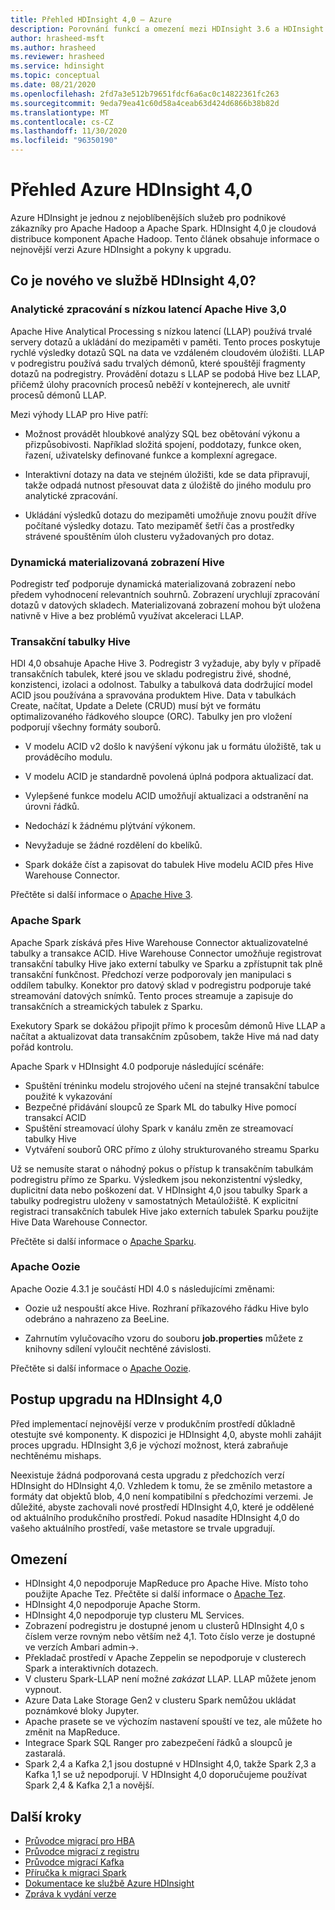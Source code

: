 ```yaml
---
title: Přehled HDInsight 4,0 – Azure
description: Porovnání funkcí a omezení mezi HDInsight 3.6 a HDInsight 4.0 a doporučení k upgradu
author: hrasheed-msft
ms.author: hrasheed
ms.reviewer: hrasheed
ms.service: hdinsight
ms.topic: conceptual
ms.date: 08/21/2020
ms.openlocfilehash: 2fd7a3e512b79651fdcf6a6ac0c14822361fc263
ms.sourcegitcommit: 9eda79ea41c60d58a4ceab63d424d6866b38b82d
ms.translationtype: MT
ms.contentlocale: cs-CZ
ms.lasthandoff: 11/30/2020
ms.locfileid: "96350190"
---
```

# <a name="azure-hdinsight-40-overview"></a>Přehled Azure HDInsight 4,0

Azure HDInsight je jednou z nejoblíbenějších služeb pro podnikové zákazníky pro Apache Hadoop a Apache Spark. HDInsight 4,0 je cloudová distribuce komponent Apache Hadoop. Tento článek obsahuje informace o nejnovější verzi Azure HDInsight a pokyny k upgradu.

## <a name="whats-new-in-hdinsight-40"></a>Co je nového ve službě HDInsight 4,0?

### <a name="apache-hive-30-and-low-latency-analytical-processing"></a>Analytické zpracování s nízkou latencí Apache Hive 3,0

Apache Hive Analytical Processing s nízkou latencí (LLAP) používá trvalé servery dotazů a ukládání do mezipaměti v paměti. Tento proces poskytuje rychlé výsledky dotazů SQL na data ve vzdáleném cloudovém úložišti. LLAP v podregistru používá sadu trvalých démonů, které spouštějí fragmenty dotazů na podregistry. Provádění dotazu s LLAP se podobá Hive bez LLAP, přičemž úlohy pracovních procesů neběží v kontejnerech, ale uvnitř procesů démonů LLAP.

Mezi výhody LLAP pro Hive patří:

* Možnost provádět hloubkové analýzy SQL bez obětování výkonu a přizpůsobivosti. Například složitá spojení, poddotazy, funkce oken, řazení, uživatelsky definované funkce a komplexní agregace.

* Interaktivní dotazy na data ve stejném úložišti, kde se data připravují, takže odpadá nutnost přesouvat data z úložiště do jiného modulu pro analytické zpracování.

* Ukládání výsledků dotazu do mezipaměti umožňuje znovu použít dříve počítané výsledky dotazu. Tato mezipaměť šetří čas a prostředky strávené spouštěním úloh clusteru vyžadovaných pro dotaz.

### <a name="hive-dynamic-materialized-views"></a>Dynamická materializovaná zobrazení Hive

Podregistr teď podporuje dynamická materializovaná zobrazení nebo předem vyhodnocení relevantních souhrnů. Zobrazení urychlují zpracování dotazů v datových skladech. Materializovaná zobrazení mohou být uložena nativně v Hive a bez problémů využívat akceleraci LLAP.

### <a name="hive-transactional-tables"></a>Transakční tabulky Hive

HDI 4,0 obsahuje Apache Hive 3. Podregistr 3 vyžaduje, aby byly v případě transakčních tabulek, které jsou ve skladu podregistru živé, shodné, konzistenci, izolaci a odolnost. Tabulky a tabulková data dodržující model ACID jsou používána a spravována produktem Hive. Data v tabulkách Create, načítat, Update a Delete (CRUD) musí být ve formátu optimalizovaného řádkového sloupce (ORC). Tabulky jen pro vložení podporují všechny formáty souborů.

* V modelu ACID v2 došlo k navýšení výkonu jak u formátu úložiště, tak u prováděcího modulu.

* V modelu ACID je standardně povolená úplná podpora aktualizací dat.

* Vylepšené funkce modelu ACID umožňují aktualizaci a odstranění na úrovni řádků.

* Nedochází k žádnému plýtvání výkonem.

* Nevyžaduje se žádné rozdělení do kbelíků.

* Spark dokáže číst a zapisovat do tabulek Hive modelu ACID přes Hive Warehouse Connector.

Přečtěte si další informace o [Apache Hive 3](https://docs.hortonworks.com/HDPDocuments/HDP3/HDP-3.0.0/hive-overview/content/hive_whats_new_in_this_release_hive.html).

### <a name="apache-spark"></a>Apache Spark

Apache Spark získává přes Hive Warehouse Connector aktualizovatelné tabulky a transakce ACID. Hive Warehouse Connector umožňuje registrovat transakční tabulky Hive jako externí tabulky ve Sparku a zpřístupnit tak plně transakční funkčnost. Předchozí verze podporovaly jen manipulaci s oddílem tabulky. Konektor pro datový sklad v podregistru podporuje také streamování datových snímků.  Tento proces streamuje a zapisuje do transakčních a streamických tabulek z Sparku.

Exekutory Spark se dokážou připojit přímo k procesům démonů Hive LLAP a načítat a aktualizovat data transakčním způsobem, takže Hive má nad daty pořád kontrolu.

Apache Spark v HDInsight 4.0 podporuje následující scénáře:

* Spuštění tréninku modelu strojového učení na stejné transakční tabulce použité k vykazování
* Bezpečné přidávání sloupců ze Spark ML do tabulky Hive pomocí transakcí ACID
* Spuštění streamovací úlohy Spark v kanálu změn ze streamovací tabulky Hive
* Vytváření souborů ORC přímo z úlohy strukturovaného streamu Sparku

Už se nemusíte starat o náhodný pokus o přístup k transakčním tabulkám podregistru přímo ze Sparku. Výsledkem jsou nekonzistentní výsledky, duplicitní data nebo poškození dat. V HDInsight 4,0 jsou tabulky Spark a tabulky podregistru uloženy v samostatných Metaúložiště. K explicitní registraci transakčních tabulek Hive jako externích tabulek Sparku použijte Hive Data Warehouse Connector.

Přečtěte si další informace o [Apache Sparku](https://docs.hortonworks.com/HDPDocuments/HDP3/HDP-3.0.0/spark-overview/content/analyzing_data_with_apache_spark.html).

### <a name="apache-oozie"></a>Apache Oozie

Apache Oozie 4.3.1 je součástí HDI 4.0 s následujícími změnami:

* Oozie už nespouští akce Hive. Rozhraní příkazového řádku Hive bylo odebráno a nahrazeno za BeeLine.

* Zahrnutím vylučovacího vzoru do souboru **job.properties** můžete z knihovny sdílení vyloučit nechtěné závislosti.

Přečtěte si další informace o [Apache Oozie](https://docs.hortonworks.com/HDPDocuments/HDP3/HDP-3.0.0/release-notes/content/patch_oozie.html).

## <a name="how-to-upgrade-to-hdinsight-40"></a>Postup upgradu na HDInsight 4,0

Před implementací nejnovější verze v produkčním prostředí důkladně otestujte své komponenty. K dispozici je HDInsight 4,0, abyste mohli zahájit proces upgradu. HDInsight 3,6 je výchozí možnost, která zabraňuje nechtěnému mishaps.

Neexistuje žádná podporovaná cesta upgradu z předchozích verzí HDInsight do HDInsight 4,0. Vzhledem k tomu, že se změnilo metastore a formáty dat objektů blob, 4,0 není kompatibilní s předchozími verzemi. Je důležité, abyste zachovali nové prostředí HDInsight 4,0, které je oddělené od aktuálního produkčního prostředí. Pokud nasadíte HDInsight 4,0 do vašeho aktuálního prostředí, vaše metastore se trvale upgradují.  

## <a name="limitations"></a>Omezení

* HDInsight 4,0 nepodporuje MapReduce pro Apache Hive. Místo toho použijte Apache Tez. Přečtěte si další informace o [Apache Tez](https://tez.apache.org/).
* HDInsight 4,0 nepodporuje Apache Storm.
* HDInsight 4,0 nepodporuje typ clusteru ML Services.
* Zobrazení podregistru je dostupné jenom u clusterů HDInsight 4,0 s číslem verze rovným nebo větším než 4,1. Toto číslo verze je dostupné ve verzích Ambari admin->.
* Překladač prostředí v Apache Zeppelin se nepodporuje v clusterech Spark a interaktivních dotazech.
* V clusteru Spark-LLAP není možné *zakázat* LLAP. LLAP můžete jenom vypnout.
* Azure Data Lake Storage Gen2 v clusteru Spark nemůžou ukládat poznámkové bloky Jupyter.
* Apache prasete se ve výchozím nastavení spouští ve tez, ale můžete ho změnit na MapReduce.
* Integrace Spark SQL Ranger pro zabezpečení řádků a sloupců je zastaralá.
* Spark 2,4 a Kafka 2,1 jsou dostupné v HDInsight 4,0, takže Spark 2,3 a Kafka 1,1 se už nepodporují. V HDInsight 4,0 doporučujeme používat Spark 2,4 & Kafka 2,1 a novější.

## <a name="next-steps"></a>Další kroky

* [Průvodce migrací pro HBA](./hbase/apache-hbase-migrate-new-version.md)
* [Průvodce migrací z registru](./interactive-query/apache-hive-migrate-workloads.md)
* [Průvodce migrací Kafka](./kafka/migrate-versions.md)
* [Příručka k migraci Spark](./spark/migrate-versions.md)
* [Dokumentace ke službě Azure HDInsight](index.yml)
* [Zpráva k vydání verze](hdinsight-release-notes.md)